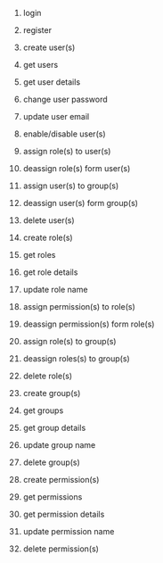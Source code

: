 1. login 
2. register
3. create user(s)
4. get users
5. get user details
6. change user password
7. update user email
8. enable/disable user(s)
9. assign role(s) to user(s)
10. deassign role(s) form user(s)
11. assign user(s) to group(s)
12. deassign user(s) form group(s)
13. delete user(s)
    
14. create role(s)
15. get roles
16. get role details
17. update role name
18. assign permission(s) to role(s)  
19. deassign permission(s) form role(s)
20. assign role(s) to group(s)
21. deassign roles(s) to group(s)
22. delete role(s)
    
23. create group(s)
24. get groups
25. get group details
26. update group name
27. delete group(s)
    
28. create permission(s)
29. get permissions
30. get permission details
31. update permission name
32. delete permission(s)
